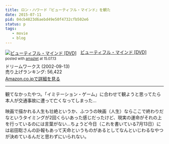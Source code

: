 ```yaml
---
title: ロン・ハワード『ビューティフル・マインド』を観た
date: 2015-07-11
pid: 04cb4823d6aebd49e50f4732cfb502e6
status: p
tags:
   - movie
   - blog
---
```


<div class="amazlet-box" style="margin-bottom:0px;"><div class="amazlet-image" style="float:left;margin:0px 12px 1px 0px;"><a href="http://www.amazon.co.jp/exec/obidos/ASIN/B00006LSXR/dotimpact-22/ref=nosim/" name="amazletlink" target="_blank"><img src="http://ecx.images-amazon.com/images/I/41HNMXP484L._SL160_.jpg" alt="ビューティフル・マインド [DVD]" style="border: none;" /></a></div><div class="amazlet-info" style="line-height:120%; margin-bottom: 10px"><div class="amazlet-name" style="margin-bottom:10px;line-height:120%"><a href="http://www.amazon.co.jp/exec/obidos/ASIN/B00006LSXR/dotimpact-22/ref=nosim/" name="amazletlink" target="_blank">ビューティフル・マインド [DVD]</a><div class="amazlet-powered-date" style="font-size:80%;margin-top:5px;line-height:120%">posted with <a href="http://www.amazlet.com/" title="amazlet" target="_blank">amazlet</a> at 15.07.13</div></div><div class="amazlet-detail">ドリームワークス (2002-09-13)<br />売り上げランキング: 56,422<br /></div><div class="amazlet-sub-info" style="float: left;"><div class="amazlet-link" style="margin-top: 5px"><a href="http://www.amazon.co.jp/exec/obidos/ASIN/B00006LSXR/dotimpact-22/ref=nosim/" name="amazletlink" target="_blank">Amazon.co.jpで詳細を見る</a></div></div></div><div class="amazlet-footer" style="clear: left"></div></div>

----

観てなかったやつ。「イミテーション・ゲーム」に合わせて観ようと思ってたら本人が交通事故に遭って亡くなってしまった…

映画で描かれる人生も壮絶というか、ふつうの映画（人生）ならここで終わりだなというタイミングが2回くらいあった感じだったけど、現実の運命がそれの上を行っているのには言葉がない…ちょうど今日（これを書いている7月13日）には岩田聡さんの訃報もあって天命というものがあるとしてなんといじわるなやつが決めているんだと思わずにいられない。
